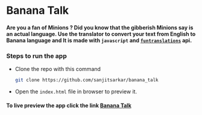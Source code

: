 # Banana Talk
#### Are you a fan of Minions ? Did you know that the gibberish Minions say is an actual language. Use the translator to convert your text from English to Banana language and It is made with `javascript` and [`funtranslations`](https://funtranslations.com/api/) api.
### Steps to run the app
- Clone the repo with this command

    ```bash
    git clone https://github.com/sanjitsarkar/banana_talk
    ```
- Open the `index.html` file in browser to preview it.

#### To live preview the app click the link [Banana Talk](https://xminiontalk.netlify.app/)

